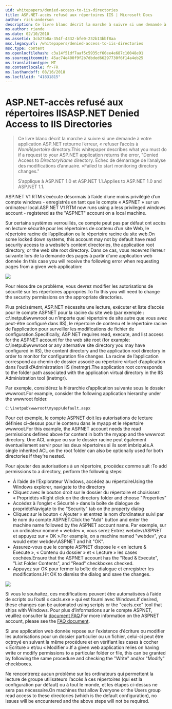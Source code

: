 ```yaml
---
uid: whitepapers/denied-access-to-iis-directories
title: ASP.NET-accès refusé aux répertoires IIS | Microsoft Docs
author: rick-anderson
description: Ce livre blanc décrit la marche à suivre si une demande à votre application ASP.NET renvoie l’erreur « accès refusé au répertoire DirectoryName. Échec de s...
ms.author: riande
ms.date: 02/10/2010
ms.assetid: 3cb27b8a-354f-4332-bfe0-232b13bbf8aa
msc.legacyurl: /whitepapers/denied-access-to-iis-directories
msc.type: content
ms.openlocfilehash: c3a14f51df7aaf5c5935cf60ee4e687c10048e91
ms.sourcegitcommit: 45ac74e400f9f2b7dbded66297730f6f14a4eb25
ms.translationtype: MT
ms.contentlocale: fr-FR
ms.lasthandoff: 08/16/2018
ms.locfileid: "41831815"
---
```

<a name="aspnet-denied-access-to-iis-directories"></a><span data-ttu-id="823c1-104">ASP.NET-accès refusé aux répertoires IIS</span><span class="sxs-lookup"><span data-stu-id="823c1-104">ASP.NET Denied Access to IIS Directories</span></span>
====================
> <span data-ttu-id="823c1-105">Ce livre blanc décrit la marche à suivre si une demande à votre application ASP.NET retourne l’erreur, « refuser l’accès à *NomRépertoire* directory.</span><span class="sxs-lookup"><span data-stu-id="823c1-105">This whitepaper describes what you must do if a request to your ASP.NET application returns the error, "Denied Access to *DirectoryName* directory.</span></span> <span data-ttu-id="823c1-106">Échec de démarrage de l’analyse des modifications d’annuaire. »</span><span class="sxs-lookup"><span data-stu-id="823c1-106">Failed to start monitoring directory changes."</span></span>
> 
> <span data-ttu-id="823c1-107">S’applique à ASP.NET 1.0 et ASP.NET 1.1.</span><span class="sxs-lookup"><span data-stu-id="823c1-107">Applies to ASP.NET 1.0 and ASP.NET 1.1.</span></span>


<span data-ttu-id="823c1-108">ASP.NET V1 RTM s’exécute désormais à l’aide d’une moins privilégié d’un compte windows - enregistrés en tant que le compte « ASPNET » sur un ordinateur local.</span><span class="sxs-lookup"><span data-stu-id="823c1-108">ASP.NET V1 RTM now runs using a less privileged windows account - registered as the "ASPNET" account on a local machine.</span></span>

<span data-ttu-id="823c1-109">Sur certains systèmes verrouillés, ce compte peut pas par défaut ont accès en lecture sécurité pour les répertoires de contenu d’un site Web, le répertoire racine de l’application ou le répertoire racine du site web.</span><span class="sxs-lookup"><span data-stu-id="823c1-109">On some locked down systems, this account may not by default have read security access to a website's content directories, the application root directory, or the web site root directory.</span></span> <span data-ttu-id="823c1-110">Dans ce cas, vous recevrez l’erreur suivante lors de la demande des pages à partir d’une application web donnée :</span><span class="sxs-lookup"><span data-stu-id="823c1-110">In this case you will receive the following error when requesting pages from a given web application:</span></span>

![](denied-access-to-iis-directories/_static/image1.jpg)

<span data-ttu-id="823c1-111">Pour résoudre ce problème, vous devrez modifier les autorisations de sécurité sur les répertoires appropriés.</span><span class="sxs-lookup"><span data-stu-id="823c1-111">To fix this you will need to change the security permissions on the appropriate directories.</span></span>

<span data-ttu-id="823c1-112">Plus précisément, ASP.NET nécessite une lecture, exécuter et liste d’accès pour le compte ASPNET pour la racine du site web (par exemple : c:\inetpub\wwwroot ou n’importe quel répertoire de site autre que vous avez peut-être configuré dans IIS), le répertoire de contenu et le répertoire racine de l’application pour surveiller les modifications de fichier de configuration.</span><span class="sxs-lookup"><span data-stu-id="823c1-112">Specifically, ASP.NET requires read, execute, and list access for the ASPNET account for the web site root (for example: c:\inetpub\wwwroot or any alternative site directory you may have configured in IIS), the content directory and the application root directory in order to monitor for configuration file changes.</span></span> <span data-ttu-id="823c1-113">La racine de l’application correspond au chemin de dossier associé au répertoire virtuel d’application dans l’outil d’Administration IIS (inetmgr).</span><span class="sxs-lookup"><span data-stu-id="823c1-113">The application root corresponds to the folder path associated with the application virtual directory in the IIS Administration tool (inetmgr).</span></span>

<span data-ttu-id="823c1-114">Par exemple, considérez la hiérarchie d’application suivante sous le dossier wwwroot.</span><span class="sxs-lookup"><span data-stu-id="823c1-114">For example, consider the following application hierarchy under the wwwroot folder.</span></span>

`C:\inetpub\wwwroot\myapp\default.aspx`

<span data-ttu-id="823c1-115">Pour cet exemple, le compte ASPNET doit les autorisations de lecture définies ci-dessus pour le contenu dans le myapp et le répertoire wwwroot.</span><span class="sxs-lookup"><span data-stu-id="823c1-115">For this example, the ASPNET account needs the read permissions defined above for content in both the myapp and the wwwroot directory.</span></span> <span data-ttu-id="823c1-116">Une ACL unique ou sur le dossier racine peut également éventuellement servir pour les deux répertoires si ils sont imbriqués.</span><span class="sxs-lookup"><span data-stu-id="823c1-116">A single inherited ACL on the root folder can also be optionally used for both directories if they're nested.</span></span>

<span data-ttu-id="823c1-117">Pour ajouter des autorisations à un répertoire, procédez comme suit :</span><span class="sxs-lookup"><span data-stu-id="823c1-117">To add permissions to a directory, perform the following steps:</span></span>

- <span data-ttu-id="823c1-118">À l’aide de l’Explorateur Windows, accédez au répertoire</span><span class="sxs-lookup"><span data-stu-id="823c1-118">Using the Windows explorer, navigate to the directory</span></span>
- <span data-ttu-id="823c1-119">Cliquez avec le bouton droit sur le dossier du répertoire et choisissez « Propriétés »</span><span class="sxs-lookup"><span data-stu-id="823c1-119">Right click on the directory folder and choose "Properties"</span></span>
- <span data-ttu-id="823c1-120">Accédez à l’onglet « Sécurité » dans la boîte de dialogue de propriété</span><span class="sxs-lookup"><span data-stu-id="823c1-120">Navigate to the "Security" tab on the property dialog</span></span>
- <span data-ttu-id="823c1-121">Cliquez sur le bouton « Ajouter » et entrez le nom d’ordinateur suivi par le nom du compte ASPNET.</span><span class="sxs-lookup"><span data-stu-id="823c1-121">Click the "Add" button and enter the machine name followed by the ASPNET account name.</span></span> <span data-ttu-id="823c1-122">Par exemple, sur un ordinateur nommé « webdev », vous serez Entrez webdev\ASPNET et appuyez sur « OK ».</span><span class="sxs-lookup"><span data-stu-id="823c1-122">For example, on a machine named "webdev", you would enter webdev\ASPNET and hit "OK".</span></span>
- <span data-ttu-id="823c1-123">Assurez-vous que le compte ASPNET dispose le « en lecture &amp; Execute », « Contenu du dossier » et « Lecture » les cases cochées.</span><span class="sxs-lookup"><span data-stu-id="823c1-123">Ensure that the ASPNET account has the "Read &amp; Execute", "List Folder Contents", and "Read" checkboxes checked.</span></span>
- <span data-ttu-id="823c1-124">Appuyez sur OK pour fermer la boîte de dialogue et enregistrer les modifications.</span><span class="sxs-lookup"><span data-stu-id="823c1-124">Hit OK to dismiss the dialog and save the changes.</span></span>

![](denied-access-to-iis-directories/_static/image2.jpg)

<span data-ttu-id="823c1-125">Si vous le souhaitez, ces modifications peuvent être automatisées à l’aide de scripts ou l’outil « cacls.exe » qui est fourni avec Windows.</span><span class="sxs-lookup"><span data-stu-id="823c1-125">If desired, these changes can be automated using scripts or the "cacls.exe" tool that ships with Windows.</span></span> <span data-ttu-id="823c1-126">Pour plus d’informations sur le compte ASPNET, veuillez consulter la [document FAQ](https://go.microsoft.com/fwlink/?LinkId=5828).</span><span class="sxs-lookup"><span data-stu-id="823c1-126">For more information on the ASPNET account, please see the [FAQ document](https://go.microsoft.com/fwlink/?LinkId=5828).</span></span>

<span data-ttu-id="823c1-127">Si une application web donnée repose sur l’existence d’écriture ou modifier les autorisations pour un dossier particulier ou un fichier, celui-ci peut être octroyé en suivant la même procédure et en vérifiant les cases à cocher « Écriture » et/ou « Modifier ».</span><span class="sxs-lookup"><span data-stu-id="823c1-127">If a given web application relies on having write or modify permissions to a particular folder or file, this can be granted by following the same procedure and checking the "Write" and/or "Modify" checkboxes.</span></span>

<span data-ttu-id="823c1-128">Ne rencontrerez aucun problème sur les ordinateurs qui permettent la lecture de groupe utilisateurs l’accès à ces répertoires (qui est la configuration par défaut) ou à tout le monde, et les étapes ci-dessus ne sera pas nécessaire.</span><span class="sxs-lookup"><span data-stu-id="823c1-128">On machines that allow Everyone or the Users group read access to these directories (which is the default configuration), no issues will be encountered and the above steps will not be required.</span></span>
